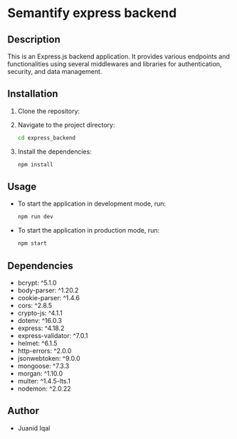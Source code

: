 
# Semantify express backend

## Description

This is an Express.js backend application. It provides various endpoints and functionalities using several middlewares and libraries for authentication, security, and data management.

## Installation

1. Clone the repository:
  
2. Navigate to the project directory:
   ```bash
   cd express_backend
   ```
3. Install the dependencies:
   ```bash
   npm install
   ```

## Usage

- To start the application in development mode, run:
  ```bash
  npm run dev
  ```
- To start the application in production mode, run:
  ```bash
  npm start
  ```

## Dependencies

- bcrypt: ^5.1.0
- body-parser: ^1.20.2
- cookie-parser: ^1.4.6
- cors: ^2.8.5
- crypto-js: ^4.1.1
- dotenv: ^16.0.3
- express: ^4.18.2
- express-validator: ^7.0.1
- helmet: ^6.1.5
- http-errors: ^2.0.0
- jsonwebtoken: ^9.0.0
- mongoose: ^7.3.3
- morgan: ^1.10.0
- multer: ^1.4.5-lts.1
- nodemon: ^2.0.22

## Author

- Juanid Iqal

